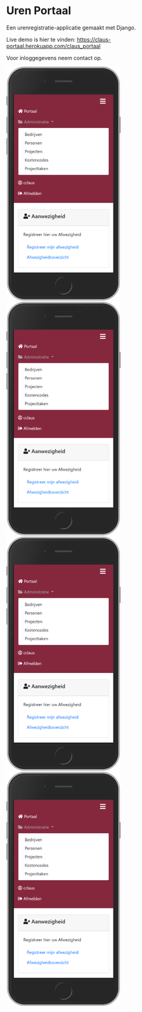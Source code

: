 # Uren Portaal
Een urenregistratie-applicatie gemaakt met Django.



Live demo is hier te vinden:
https://claus-portaal.herokuapp.com/claus_portaal

Voor inloggegevens neem contact op.







<img src="https://github.com/C-Claus/_claus_portaal/blob/master/claus-portaal.herokuapp.com_claus_portaal(iPhone%206_7_8)%20(1).png" width="300">
<img src="https://github.com/C-Claus/_claus_portaal/blob/master/claus-portaal.herokuapp.com_claus_portaal(iPhone%206_7_8)%20(1).png" width="300">
<img src="https://github.com/C-Claus/_claus_portaal/blob/master/claus-portaal.herokuapp.com_claus_portaal(iPhone%206_7_8)%20(1).png" width="300">
<img src="https://github.com/C-Claus/_claus_portaal/blob/master/claus-portaal.herokuapp.com_claus_portaal(iPhone%206_7_8)%20(1).png" width="300">
